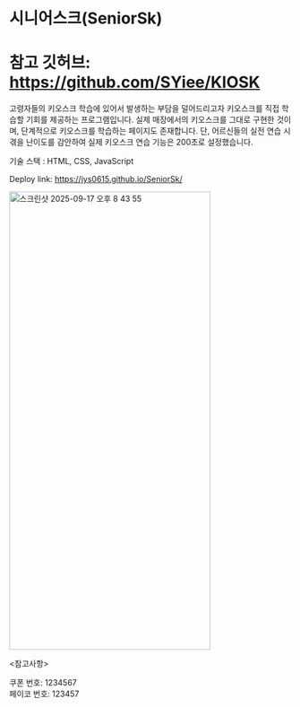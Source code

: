 # 시니어스크(SeniorSk)
# 참고 깃허브: https://github.com/SYiee/KIOSK
고령자들의 키오스크 학습에 있어서 발생하는 부담을 덜어드리고자 키오스크를 직접 학습할 기회를 제공하는 프로그램입니다.
실제 매장에서의 키오스크를 그대로 구현한 것이며, 단계적으로 키오스크를 학습하는 페이지도 존재합니다. 단, 어르신들의 실전 
연습 시 겪을 난이도를 감안하여 실제 키오스크 연습 기능은 200초로 설정했습니다.


기술 스택 :  HTML, CSS, JavaScript

Deploy link: https://jys0615.github.io/SeniorSk/

<img width="359" height="817" alt="스크린샷 2025-09-17 오후 8 43 55" src="https://github.com/user-attachments/assets/4b026dc4-8db8-447f-8021-89a415bf0f34" />


<참고사항>

쿠폰 번호: 1234567
<br>
페이코 번호: 123457
